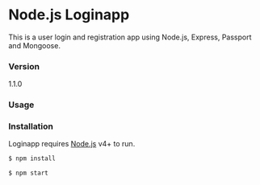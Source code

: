 # Node.js Loginapp

This is a user login and registration app using Node.js, Express, Passport and Mongoose.
### Version
1.1.0

### Usage


### Installation

Loginapp requires [Node.js](https://nodejs.org/) v4+ to run.

```sh
$ npm install
```

```sh
$ npm start
```
